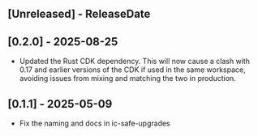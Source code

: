 <!-- next-header -->

## [Unreleased] - ReleaseDate

## [0.2.0] - 2025-08-25

* Updated the Rust CDK dependency. This will now cause a clash with 0.17 and earlier versions of the CDK if used in the same workspace, avoiding issues from mixing and matching the two in production.

## [0.1.1] - 2025-05-09

- Fix the naming and docs in ic-safe-upgrades
